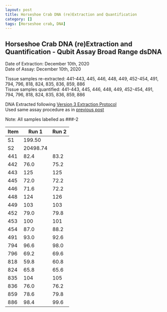 ```yaml
---
layout: post
title: Horseshoe Crab DNA (re)Extraction and Quantification
category: []
tags: [Horseshoe crab, DNA]
---
```

## Horseshoe Crab DNA (re)Extraction and Quantification - Qubit Assay Broad Range dsDNA
Date of Extraction: December 10th, 2020\
Date of Assay: December 10th, 2020

Tissue samples re-extracted: 441-443, 445, 446, 448, 449, 452-454, 491, 794, 796, 818, 824, 835, 836, 859, 886\
Tissue samples quantified: 441-443, 445, 446, 448, 449, 452-454, 491, 794, 796, 818, 824, 835, 836, 859, 886

DNA Extracted following [Version 3 Extraction Protocol](https://njameral.github.io/Ameral_Lab_Notebook/Horseshoe-Crab-DNA-Extraction-6/)\
Used same assay procedure as in [previous post](https://njameral.github.io/Ameral_Lab_Notebook/Horseshoe-Crab-DNA-Assay/)

Note: All samples labelled as ###-2

 Item | Run 1 | Run 2
 ---- | ---- | ----
 S1   | 199.50 |
 S2   | 20498.74 |
 441  | 82.4 | 83.2
 442  | 76.0 | 75.2
 443  | 125 | 125
 445  | 72.0 | 72.2
 446  | 71.6 | 72.2
 448  | 124 | 126
 449  | 103 | 103
 452  | 79.0 | 79.8
 453  | 100 | 101
 454  | 87.0 | 88.2
 491  | 93.0 | 92.6
 794  | 96.6 | 98.0
 796  | 69.2 | 69.6
 818  | 59.8 | 60.8
 824  | 65.8 | 65.6
 835  | 104 | 105
 836  | 76.0 | 76.2
 859  | 78.6 | 79.8
 886  | 98.4 | 99.6

